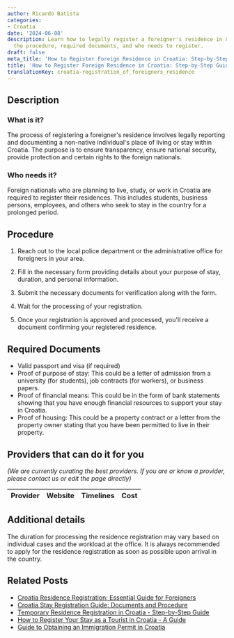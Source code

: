 ```yaml
---
author: Ricardo Batista
categories:
- Croatia
date: '2024-06-08'
description: Learn how to legally register a foreigner's residence in Croatia. Understand
  the procedure, required documents, and who needs to register.
draft: false
meta_title: 'How to Register Foreign Residence in Croatia: Step-by-Step Guide'
title: 'How to Register Foreign Residence in Croatia: Step-by-Step Guide'
translationKey: croatia-registration_of_foreigners_residence
---
```


## Description
### What is it?
The process of registering a foreigner's residence involves legally reporting and documenting a non-native individual's place of living or stay within Croatia. The purpose is to ensure transparency, ensure national security, provide protection and certain rights to the foreign nationals. 

### Who needs it?
Foreign nationals who are planning to live, study, or work in Croatia are required to register their residences. This includes students, business persons, employees, and others who seek to stay in the country for a prolonged period.

## Procedure

1. Reach out to the local police department or the administrative office for foreigners in your area.

2. Fill in the necessary form providing details about your purpose of stay, duration, and personal information.

3. Submit the necessary documents for verification along with the form.

4. Wait for the processing of your registration.

5. Once your registration is approved and processed, you'll receive a document confirming your registered residence.

## Required Documents

- Valid passport and visa (if required)
- Proof of purpose of stay: This could be a letter of admission from a university (for students), job contracts (for workers), or business papers.
- Proof of financial means: This could be in the form of bank statements showing that you have enough financial resources to support your stay in Croatia.
- Proof of housing: This could be a property contract or a letter from the property owner stating that you have been permitted to live in their property.

## Providers that can do it for you

_(We are currently curating the best providers. If you are or know a provider, please contact us or edit the page directly)_

| Provider        |     Website     |     Timelines    |       Cost      |
| --------------- | --------------- |  :-------------: | :-------------: |

## Additional details
The duration for processing the residence registration may vary based on individual cases and the workload at the office. It is always recommended to apply for the residence registration as soon as possible upon arrival in the country.


## Related Posts

- [Croatia Residence Registration: Essential Guide for Foreigners](https://tramitit.com/guides/croatia/residence_registration/)
- [Croatia Stay Registration Guide: Documents and Procedure](https://tramitit.com/guides/croatia/stay_registration_upon_entering_the_country/)
- [Temporary Residence Registration in Croatia - Step-by-Step Guide](https://tramitit.com/guides/croatia/temporary_residence_registration/)
- [How to Register Your Stay as a Tourist in Croatia - A Guide](https://tramitit.com/guides/croatia/registration_of_tourists_stay/)
- [Guide to Obtaining an Immigration Permit in Croatia](https://tramitit.com/guides/croatia/obtaining_an_immigration_permit/)